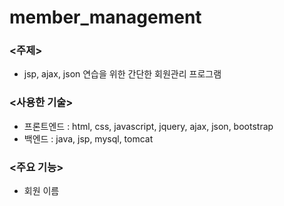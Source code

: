 # member_management

### <주제>
- jsp, ajax, json 연습을 위한 간단한 회원관리 프로그램


  
### <사용한 기술>

- 프론트엔드 : html, css, javascript, jquery, ajax, json, bootstrap  
- 백엔드 : java, jsp, mysql, tomcat


  
### <주요 기능>
  - 회원 이름


